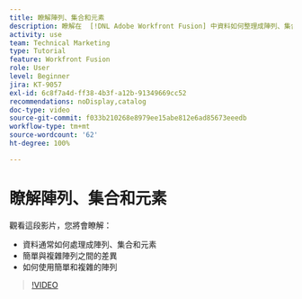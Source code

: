 ```yaml
---
title: 瞭解陣列、集合和元素
description: 瞭解在  [!DNL Adobe Workfront Fusion] 中資料如何整理成陣列、集合和元素，以及如何操作簡單和複雜的陣列。
activity: use
team: Technical Marketing
type: Tutorial
feature: Workfront Fusion
role: User
level: Beginner
jira: KT-9057
exl-id: 6c8f7a4d-ff38-4b3f-a12b-91349669cc52
recommendations: noDisplay,catalog
doc-type: video
source-git-commit: f033b210268e8979ee15abe812e6ad85673eeedb
workflow-type: tm+mt
source-wordcount: '62'
ht-degree: 100%

---
```


# 瞭解陣列、集合和元素

觀看這段影片，您將會瞭解：

* 資料通常如何處理成陣列、集合和元素
* 簡單與複雜陣列之間的差異
* 如何使用簡單和複雜的陣列

>[!VIDEO](https://video.tv.adobe.com/v/335298/?quality=12&learn=on)
